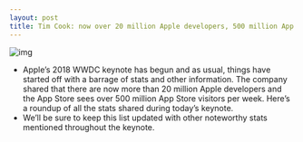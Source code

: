 ```yaml
---
layout: post
title: Tim Cook: now over 20 million Apple developers, 500 million App Store visitors per week
---
```

![img](http://media.idownloadblog.com/wp-content/uploads/2018/06/cook.png)
* Apple’s 2018 WWDC keynote has begun and as usual, things have started off with a barrage of stats and other information. The company shared that there are now more than 20 million Apple developers and the App Store sees over 500 million App Store visitors per week. Here’s a roundup of all the stats shared during today’s keynote.
* We’ll be sure to keep this list updated with other noteworthy stats mentioned throughout the keynote.

